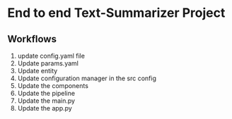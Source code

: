 # End to end Text-Summarizer Project

## Workflows
1. update config.yaml file
2. Update params.yaml
3. Update entity
4. Update configuration manager in the src config
5. Update the components
6. Update the pipeline
7. Update the main.py
8. Update the app.py

